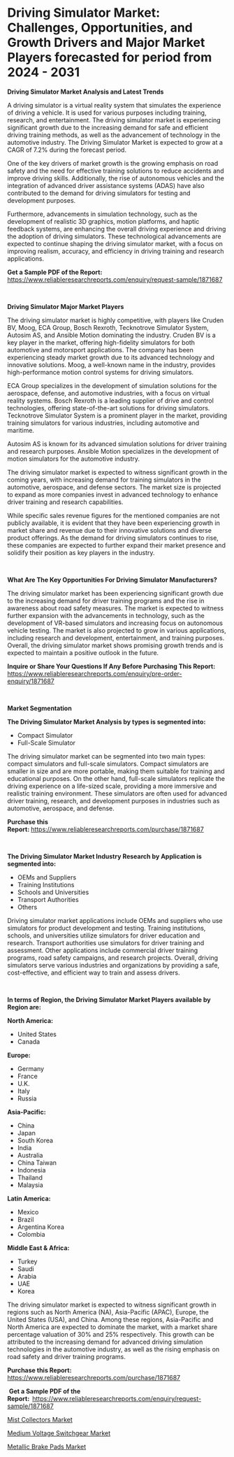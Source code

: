 <p><h1>Driving Simulator Market: Challenges, Opportunities, and Growth Drivers and Major Market Players forecasted for period from 2024 - 2031</h1></p><p><strong>Driving Simulator Market Analysis and Latest Trends</strong></p>
<p><p>A driving simulator is a virtual reality system that simulates the experience of driving a vehicle. It is used for various purposes including training, research, and entertainment. The driving simulator market is experiencing significant growth due to the increasing demand for safe and efficient driving training methods, as well as the advancement of technology in the automotive industry. The Driving Simulator Market is expected to grow at a CAGR of 7.2% during the forecast period.</p><p>One of the key drivers of market growth is the growing emphasis on road safety and the need for effective training solutions to reduce accidents and improve driving skills. Additionally, the rise of autonomous vehicles and the integration of advanced driver assistance systems (ADAS) have also contributed to the demand for driving simulators for testing and development purposes.</p><p>Furthermore, advancements in simulation technology, such as the development of realistic 3D graphics, motion platforms, and haptic feedback systems, are enhancing the overall driving experience and driving the adoption of driving simulators. These technological advancements are expected to continue shaping the driving simulator market, with a focus on improving realism, accuracy, and efficiency in driving training and research applications.</p></p>
<p><strong>Get a Sample PDF of the Report:&nbsp;</strong> <a href="https://www.reliableresearchreports.com/enquiry/request-sample/1871687">https://www.reliableresearchreports.com/enquiry/request-sample/1871687</a></p>
<p>&nbsp;</p>
<p><strong>Driving Simulator Major Market Players</strong></p>
<p><p>The driving simulator market is highly competitive, with players like Cruden BV, Moog, ECA Group, Bosch Rexroth, Tecknotrove Simulator System, Autosim AS, and Ansible Motion dominating the industry. Cruden BV is a key player in the market, offering high-fidelity simulators for both automotive and motorsport applications. The company has been experiencing steady market growth due to its advanced technology and innovative solutions. Moog, a well-known name in the industry, provides high-performance motion control systems for driving simulators. </p><p>ECA Group specializes in the development of simulation solutions for the aerospace, defense, and automotive industries, with a focus on virtual reality systems. Bosch Rexroth is a leading supplier of drive and control technologies, offering state-of-the-art solutions for driving simulators. Tecknotrove Simulator System is a prominent player in the market, providing training simulators for various industries, including automotive and maritime.</p><p>Autosim AS is known for its advanced simulation solutions for driver training and research purposes. Ansible Motion specializes in the development of motion simulators for the automotive industry.</p><p>The driving simulator market is expected to witness significant growth in the coming years, with increasing demand for training simulators in the automotive, aerospace, and defense sectors. The market size is projected to expand as more companies invest in advanced technology to enhance driver training and research capabilities.</p><p>While specific sales revenue figures for the mentioned companies are not publicly available, it is evident that they have been experiencing growth in market share and revenue due to their innovative solutions and diverse product offerings. As the demand for driving simulators continues to rise, these companies are expected to further expand their market presence and solidify their position as key players in the industry.</p></p>
<p>&nbsp;</p>
<p><strong>What Are The Key Opportunities For Driving Simulator Manufacturers?</strong></p>
<p><p>The driving simulator market has been experiencing significant growth due to the increasing demand for driver training programs and the rise in awareness about road safety measures. The market is expected to witness further expansion with the advancements in technology, such as the development of VR-based simulators and increasing focus on autonomous vehicle testing. The market is also projected to grow in various applications, including research and development, entertainment, and training purposes. Overall, the driving simulator market shows promising growth trends and is expected to maintain a positive outlook in the future.</p></p>
<p><strong>Inquire or Share Your Questions If Any Before Purchasing This Report:</strong> <a href="https://www.reliableresearchreports.com/enquiry/pre-order-enquiry/1871687">https://www.reliableresearchreports.com/enquiry/pre-order-enquiry/1871687</a></p>
<p>&nbsp;</p>
<p><strong>Market Segmentation</strong></p>
<p><strong>The Driving Simulator Market Analysis by types is segmented into:</strong></p>
<p><ul><li>Compact Simulator</li><li>Full-Scale Simulator</li></ul></p>
<p><p>The driving simulator market can be segmented into two main types: compact simulators and full-scale simulators. Compact simulators are smaller in size and are more portable, making them suitable for training and educational purposes. On the other hand, full-scale simulators replicate the driving experience on a life-sized scale, providing a more immersive and realistic training environment. These simulators are often used for advanced driver training, research, and development purposes in industries such as automotive, aerospace, and defense.</p></p>
<p><strong>Purchase this Report:&nbsp;</strong><a href="https://www.reliableresearchreports.com/purchase/1871687">https://www.reliableresearchreports.com/purchase/1871687</a></p>
<p>&nbsp;</p>
<p><strong>The Driving Simulator Market Industry Research by Application is segmented into:</strong></p>
<p><ul><li>OEMs and Suppliers</li><li>Training Institutions</li><li>Schools and Universities</li><li>Transport Authorities</li><li>Others</li></ul></p>
<p><p>Driving simulator market applications include OEMs and suppliers who use simulators for product development and testing. Training institutions, schools, and universities utilize simulators for driver education and research. Transport authorities use simulators for driver training and assessment. Other applications include commercial driver training programs, road safety campaigns, and research projects. Overall, driving simulators serve various industries and organizations by providing a safe, cost-effective, and efficient way to train and assess drivers.</p></p>
<p>&nbsp;</p>
<p><strong>In terms of Region, the Driving Simulator Market Players available by Region are:</strong></p>
<p>
    <p> <strong> North America: </strong>
        <ul>
            <li>United States</li>
            <li>Canada</li>
        </ul>
        </p> 
    <p> <strong> Europe: </strong>
        <ul>
            <li>Germany</li>
            <li>France</li>
            <li>U.K.</li>
            <li>Italy</li>
            <li>Russia</li>
        </ul>
        </p> 
    <p> <strong> Asia-Pacific: </strong>
        <ul>
            <li>China</li>
            <li>Japan</li>
            <li>South Korea</li>
            <li>India</li>
            <li>Australia</li>
            <li>China Taiwan</li>
            <li>Indonesia</li>
            <li>Thailand</li>
            <li>Malaysia</li>
        </ul>
        </p> 
    <p> <strong> Latin America: </strong>
        <ul>
            <li>Mexico</li>
            <li>Brazil</li>
            <li>Argentina Korea</li>
            <li>Colombia</li>
        </ul>
        </p> 
    <p> <strong> Middle East & Africa: </strong>
        <ul>
            <li>Turkey</li>
            <li>Saudi</li>
            <li>Arabia</li>
            <li>UAE</li>
            <li>Korea</li>
        </ul>
    </p>
    </p>
<p><p>The driving simulator market is expected to witness significant growth in regions such as North America (NA), Asia-Pacific (APAC), Europe, the United States (USA), and China. Among these regions, Asia-Pacific and North America are expected to dominate the market, with a market share percentage valuation of 30% and 25% respectively. This growth can be attributed to the increasing demand for advanced driving simulation technologies in the automotive industry, as well as the rising emphasis on road safety and driver training programs.</p></p>
<p><strong>Purchase this Report: </strong><a href="https://www.reliableresearchreports.com/purchase/1871687">https://www.reliableresearchreports.com/purchase/1871687</a></p>
<p>&nbsp;<strong>Get a Sample PDF of the Report:&nbsp;&nbsp;</strong><a href="https://www.reliableresearchreports.com/enquiry/request-sample/1871687">https://www.reliableresearchreports.com/enquiry/request-sample/1871687</a></p>
<p><strong></strong></p>
<p><p><a href="https://view.publitas.com/reportprime-1/mist-collectors-market-research-report-provides-thorough-industry-overview-which-offers-an-in-depth-analysis-of-product-trends-and-new-market-divisions/">Mist Collectors Market</a></p><p><a href="https://view.publitas.com/reportprime-1/medium-voltage-switchgear-market-research-report-provides-thorough-industry-overview-which-offers-an-in-depth-analysis-of-product-trends-and-new-market-divisions/">Medium Voltage Switchgear Market</a></p><p><a href="https://view.publitas.com/reportprime-1/metallic-brake-pads-market-research-report-unlocks-analysis-on-the-market-financial-status-market-size-and-market-revenue-upto-2030/">Metallic Brake Pads Market</a></p></p>